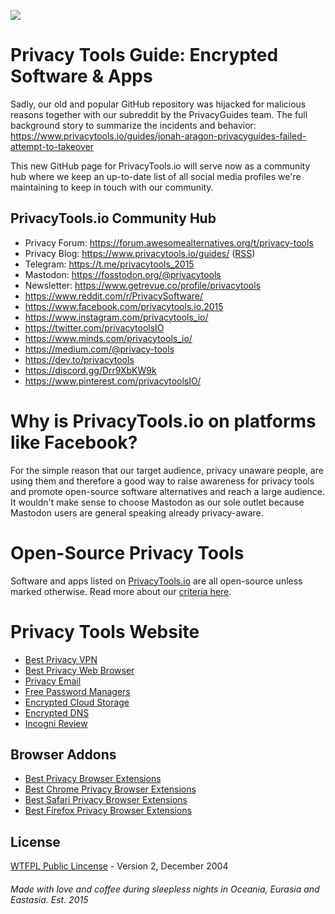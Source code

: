 ![](https://www.privacytools.io/img/logo.svg)

# Privacy Tools Guide: Encrypted Software & Apps

Sadly, our old and popular GitHub repository was hijacked for malicious reasons together with our subreddit by the PrivacyGuides team. The full background story to summarize the incidents and behavior: https://www.privacytools.io/guides/jonah-aragon-privacyguides-failed-attempt-to-takeover

This new GitHub page for PrivacyTools.io will serve now as a community hub where we keep an up-to-date list of all social media profiles we're maintaining to keep in touch with our community.

## PrivacyTools.io Community Hub

- Privacy Forum: https://forum.awesomealternatives.org/t/privacy-tools
- Privacy Blog: https://www.privacytools.io/guides/ ([RSS](https://www.privacytools.io/guides/rss.xml))
- Telegram: https://t.me/privacytools_2015
- Mastodon: https://fosstodon.org/@privacytools
- Newsletter: https://www.getrevue.co/profile/privacytools
- https://www.reddit.com/r/PrivacySoftware/
- https://www.facebook.com/privacytools.io.2015
- https://www.instagram.com/privacytools_io/
- https://twitter.com/privacytoolsIO
- https://www.minds.com/privacytools_io/
- https://medium.com/@privacy-tools
- https://dev.to/privacytools
- https://discord.gg/Drr9XbKW9k
- https://www.pinterest.com/privacytoolsIO/

# Why is PrivacyTools.io on platforms like Facebook?

For the simple reason that our target audience, privacy unaware people, are using them and therefore a good way to raise awareness for privacy tools and promote open-source software alternatives and reach a large audience. It wouldn't make sense to choose Mastodon as our sole outlet because Mastodon users are general speaking already privacy-aware.

# Open-Source Privacy Tools
Software and apps listed on [PrivacyTools.io](https://www.privacytools.io/) are all open-source unless marked otherwise. Read more about our [criteria here](https://www.privacytools.io/#criteria).

# Privacy Tools Website

- [Best Privacy VPN](https://www.privacytools.io/privacy-vpn)
- [Best Privacy Web Browser](https://www.privacytools.io/private-browser)
- [Privacy Email](https://www.privacytools.io/privacy-email)
- [Free Password Managers](https://www.privacytools.io/secure-password-manager)
- [Encrypted Cloud Storage](https://www.privacytools.io/encrypted-cloud-storage)
- [Encrypted DNS](https://www.privacytools.io/encrypted-dns-resolver)
- [Incogni Review](https://www.privacytools.io/incogni-review)

## Browser Addons
- [Best Privacy Browser Extensions](https://www.privacytools.io/privacy-browser-addons/)
- [Best Chrome Privacy Browser Extensions](https://www.privacytools.io/chrome-privacy-extensions/)
- [Best Safari Privacy Browser Extensions](https://www.privacytools.io/safari-privacy-extensions/)
- [Best Firefox Privacy Browser Extensions](https://www.privacytools.io/firefox-privacy-extensions/)

## License
[WTFPL Public Lincense](https://www.privacytools.io/WTFPLV2.txt) - Version 2, December 2004

###### Made with love and coffee during sleepless nights in Oceania, Eurasia and Eastasia. Est. 2015
